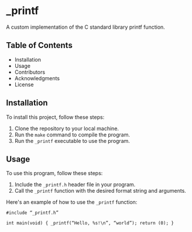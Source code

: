 # _printf

A custom implementation of the C standard library printf function.

## Table of Contents

- Installation
- Usage
- Contributors
- Acknowledgments
- License

## Installation

To install this project, follow these steps:

1. Clone the repository to your local machine.
2. Run the `make` command to compile the program.
3. Run the `_printf` executable to use the program.

## Usage

To use this program, follow these steps:

1. Include the `_printf.h` header file in your program.
2. Call the `_printf` function with the desired format string and arguments.

Here's an example of how to use the `_printf` function:

```
#include “_printf.h”

int main(void) { _printf(“Hello, %s!\n”, “world”); return (0); }
```
